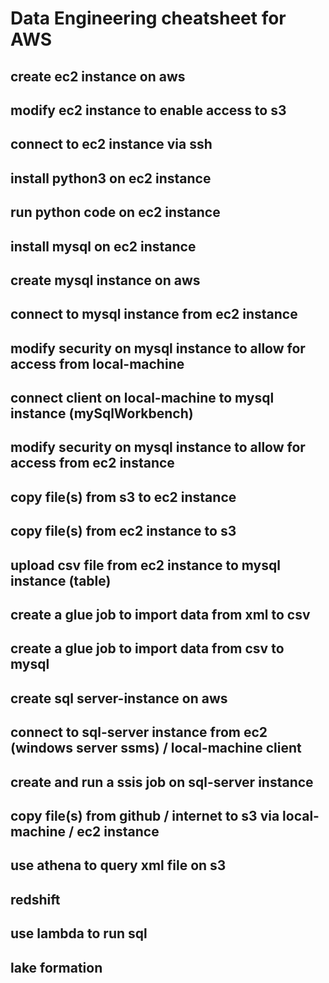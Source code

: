 # Data Engineering cheatsheet for AWS

## create ec2 instance on aws

## modify ec2 instance to enable access to s3

## connect to ec2 instance via ssh

## install python3 on ec2 instance

## run python code on ec2 instance

## install mysql on ec2 instance

## create mysql instance on aws

## connect to mysql instance from ec2 instance

## modify security on mysql instance to allow for access from local-machine

## connect client on local-machine to mysql instance (mySqlWorkbench)

## modify security on mysql instance to allow for access from ec2 instance

## copy file(s) from s3 to ec2 instance

## copy file(s) from ec2 instance to s3

## upload csv file from ec2 instance to mysql instance (table)

## create a glue job to import data from xml to csv

## create a glue job to import data from csv to mysql

## create sql server-instance on aws

## connect to sql-server instance from ec2 (windows server ssms) / local-machine client

## create and run a ssis job on sql-server instance

## copy file(s) from github / internet to s3 via local-machine / ec2 instance

## use athena to query xml file on s3

## redshift

## use lambda to run sql

## lake formation

